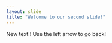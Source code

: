 ```yaml
---
layout: slide
title: "Welcome to our second slide!"
---
```

New text!!
Use the left arrow to go back!
